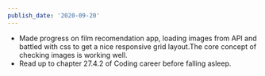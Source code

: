 ```yaml
---
publish_date: '2020-09-20'
---
```

- Made progress on film recomendation app, loading images from API and battled with css to get a nice responsive grid layout.The core concept of checking images is working well.
- Read up to chapter 27.4.2 of Coding career before falling asleep.
